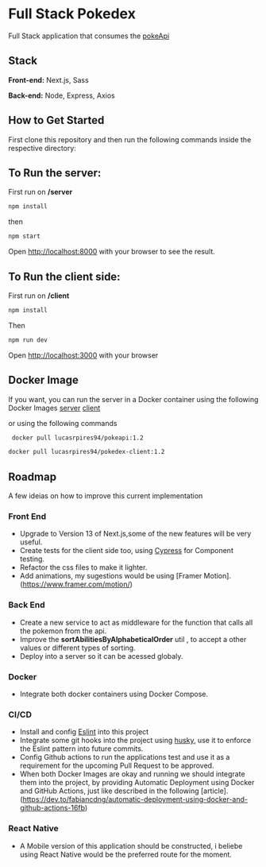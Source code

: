 # Full Stack Pokedex
Full Stack application that consumes the [pokeApi](https://pokeapi.co/)
## Stack

**Front-end:** Next.js, Sass

**Back-end:** Node, Express, Axios

## How to Get Started
First clone this repository and then run the following commands inside the respective directory: 
## To Run the server:
First run on **/server**
```bash
npm install
```
then
```bash
npm start
```

Open [http://localhost:8000](http://localhost:8000) with your browser to see the result.


## To Run the client side:
First run on **/client**

```bash
npm install
```
Then
```bash
npm run dev
```

Open [http://localhost:3000](http://localhost:3000) with your browser


## Docker Image
If you want, you can run the server in a Docker container using the following Docker Images [server](https://hub.docker.com/r/lucasrpires94/pokeapi)
[client](https://hub.docker.com/r/lucasrpires94/pokedex-client)

or using the following commands

```bash
 docker pull lucasrpires94/pokeapi:1.2
```

```bash
docker pull lucasrpires94/pokedex-client:1.2
```

## Roadmap
A few ideias on how to improve this current implementation

### Front End
- Upgrade to Version 13 of Next.js,some of the new features will be very useful.
- Create tests for the client side too, using [Cypress](https://www.cypress.io/) for Component testing.
- Refactor the css files to make it lighter.
- Add animations, my sugestions would be using [Framer Motion].(https://www.framer.com/motion/)


### Back End
- Create a new service to act as middleware for the function that calls all the pokemon from the api.
- Improve the **sortAbilitiesByAlphabeticalOrder** util , to accept a other values or different types of sorting.
- Deploy into a server so it can be acessed globaly.


### Docker
-  Integrate both docker containers using Docker Compose.

### CI/CD
- Install and config [Eslint](https://eslint.org/) into this project
- Integrate some git hooks into the project using [husky](https://github.com/typicode/husky), use it to enforce the Eslint pattern into future commits.
- Config Github actions to run the applications test and use it as a
requirement for the upcoming Pull Request to be approved.
- When both Docker Images are okay and running we should integrate them into the project, by providing Automatic Deployment using Docker and GitHub Actions, just like described in the following [article].(https://dev.to/fabiancdng/automatic-deployment-using-docker-and-github-actions-16fb)

### React Native
- A Mobile version of this application should be constructed, i beliebe using React Native would be the preferred route for the moment.